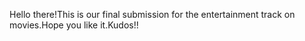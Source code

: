 Hello there!This is our final submission for the entertainment track on movies.Hope you like it.Kudos!!
